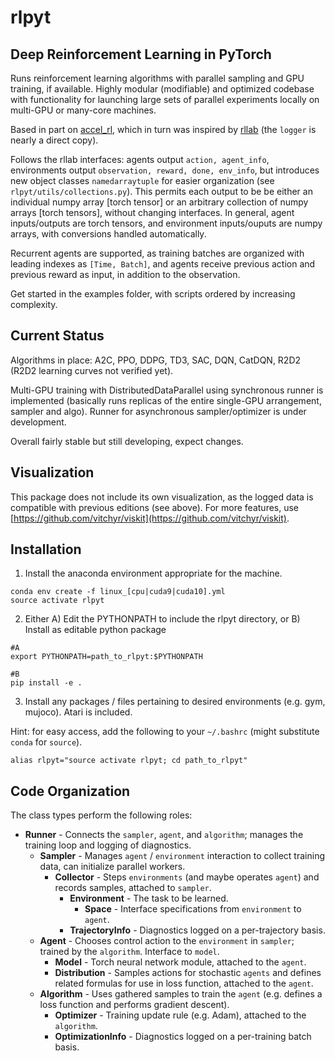 # rlpyt

## Deep Reinforcement Learning in PyTorch

Runs reinforcement learning algorithms with parallel sampling and GPU training, if available.  Highly modular (modifiable) and optimized codebase with functionality for launching large sets of parallel experiments locally on multi-GPU or many-core machines.

Based in part on [accel_rl](https://github.com/astooke/accel_rl), which in turn was inspired by [rllab](https://github.com/rll/rllab) (the `logger` is nearly a direct copy).

Follows the rllab interfaces: agents output `action, agent_info`, environments output `observation, reward, done, env_info`, but introduces new object classes `namedarraytuple` for easier organization (see `rlpyt/utils/collections.py`).  This permits each output to be be either an individual numpy array [torch tensor] or an arbitrary collection of numpy arrays [torch tensors], without changing interfaces.  In general, agent inputs/outputs are torch tensors, and environment inputs/ouputs are numpy arrays, with conversions handled automatically.

Recurrent agents are supported, as training batches are organized with leading indexes as `[Time, Batch]`, and agents receive previous action and previous reward as input, in addition to the observation.

Get started in the examples folder, with scripts ordered by increasing complexity.



## Current Status

Algorithms in place: A2C, PPO, DDPG, TD3, SAC, DQN, CatDQN, R2D2 (R2D2 learning curves not verified yet).

Multi-GPU training with DistributedDataParallel using synchronous runner is implemented (basically runs replicas of the entire single-GPU arrangement, sampler and algo).  Runner for asynchronous sampler/optimizer is under development.

Overall fairly stable but still developing, expect changes.



## Visualization

This package does not include its own visualization, as the logged data is compatible with previous editions (see above). For more features, use [https://github.com/vitchyr/viskit](https://github.com/vitchyr/viskit).



## Installation

1. Install the anaconda environment appropriate for the machine.
```
conda env create -f linux_[cpu|cuda9|cuda10].yml
source activate rlpyt
```

2. Either A) Edit the PYTHONPATH to include the rlpyt directory, or
          B) Install as editable python package
```
#A
export PYTHONPATH=path_to_rlpyt:$PYTHONPATH

#B
pip install -e .
```

3. Install any packages / files pertaining to desired environments (e.g. gym, mujoco).  Atari is included.

Hint: for easy access, add the following to your `~/.bashrc` (might substitute `conda` for `source`).
```
alias rlpyt="source activate rlpyt; cd path_to_rlpyt"
```



## Code Organization

The class types perform the following roles:

* **Runner** - Connects the `sampler`, `agent`, and `algorithm`; manages the training loop and logging of diagnostics.
  * **Sampler** - Manages `agent` / `environment` interaction to collect training data, can initialize parallel workers.
    * **Collector** - Steps `environments` (and maybe operates `agent`) and records samples, attached to `sampler`.
      * **Environment** - The task to be learned.
        * **Space** - Interface specifications from `environment` to `agent`.
      * **TrajectoryInfo** - Diagnostics logged on a per-trajectory basis.
  * **Agent** - Chooses control action to the `environment` in `sampler`; trained by the `algorithm`.  Interface to `model`.
    * **Model** - Torch neural network module, attached to the `agent`.
    * **Distribution** - Samples actions for stochastic `agents` and defines related formulas for use in loss function, attached to the `agent`.
  * **Algorithm** - Uses gathered samples to train the `agent` (e.g. defines a loss function and performs gradient descent).
    * **Optimizer** - Training update rule (e.g. Adam), attached to the `algorithm`.
    * **OptimizationInfo** - Diagnostics logged on a per-training batch basis.
